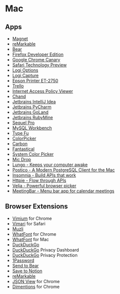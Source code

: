 # Mac

## Apps

- [Magnet](https://magnet.crowdcafe.com)
- [reMarkable](https://my.remarkable.com)
- [Bear](https://bear.app)
- [Firefox Developer Edition](https://www.mozilla.org/en-US/firefox/developer)
- [Google Chrome Canary](https://www.google.com/chrome/canary)
- [Safari Technology Preview](https://developer.apple.com/safari/technology-preview)
- [Logi Options](https://support.logi.com)
- [Logi Capture](https://support.logi.com)
- [Epson Printer ET-2750](http://epson.sn)
- [Trello](https://trello.com/platforms)
- [Internet Access Policy Viewer](https://obdev.at/products/iapviewer)
- [Chand](https://apps.apple.com/au/app/chand/id1524200188)
- [Jetbrains IntelliJ Idea](https://www.jetbrains.com/idea)
- [Jetbrains PyCharm](https://www.jetbrains.com/pycharm)
- [Jetbrains GoLand](https://www.jetbrains.com/go/)
- [Jetbrains RubyMine](https://www.jetbrains.com/ruby/)
- [Sequel Pro](https://sequelpro.com)
- [MySQL Workbench](https://www.mysql.com/products/workbench/)
- [Type Fu](https://type-fu.com)
- [ColorPicker](http://www.northernspysoftware.com/software/colorpicker)
- [Carbon](https://carbon.now.sh)
- [Fantastical](https://flexibits.com/fantastical)
- [System Color Picker](https://apps.apple.com/app/id1545870783)
- [Mic Drop](https://getmicdrop.com)
- [Lungo - Keeps your computer awake](https://sindresorhus.com/lungo)
- [Postico - A Modern PostgreSQL Client for the Mac](https://eggerapps.at/postico/)
- [Insomnia - Build APIs that work](https://insomnia.rest/)
- [Httpie - Flow through APIs](https://httpie.io/)
- [Velja - Powerful browser picker](https://sindresorhus.com/velja)
- [MeetingBar - Menu bar app for calendar meetings](https://github.com/leits/MeetingBar)

## Browser Extensions

- [Vimium](https://github.com/philc/vimium) for Chrome
- [Vimari](https://github.com/televator-apps/vimari) for Safari
- [Muzli](https://muz.li)
- [WhatFont](https://chrome.google.com/webstore/detail/whatfont/jabopobgcpjmedljpbcaablpmlmfcogm) for Chrome
- [WhatFont](https://apps.apple.com/us/app/whatfont/id1437138382?mt=12) for Mac
- [DuckDuckGo](https://duckduckgo.com/app)
- [DuckDuckGo](https://duckduckgo.com/app) Privacy Dashboard
- [DuckDuckGo](https://duckduckgo.com/app) Privacy Protection
- [1Password](https://1password.com/downloads)
- [Send to Bear](https://bear.app/faq/Extensions/Browser%20extensions)
- [Save to Notion](https://www.notion.so/web-clipper)
- [reMarkable](https://my.remarkable.com)
- [JSON View](https://chrome.google.com/webstore/detail/jsonview/chklaanhfefbnpoihckbnefhakgolnmc) for Chrome
- [Dimentions](https://chrome.google.com/webstore/detail/dimensions/baocaagndhipibgklemoalmkljaimfdj) for Chrome

